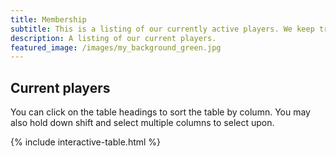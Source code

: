 ```yaml
---
title: Membership
subtitle: This is a listing of our currently active players. We keep track of the games played during club meetings here and use the USCF standard ELO system to award a club rating. 
description: A listing of our current players.
featured_image: /images/my_background_green.jpg
---
```


## Current players
You can click on the table headings to sort the table by column. You may also hold down shift and select multiple columns to select upon.  

{% include interactive-table.html %}
